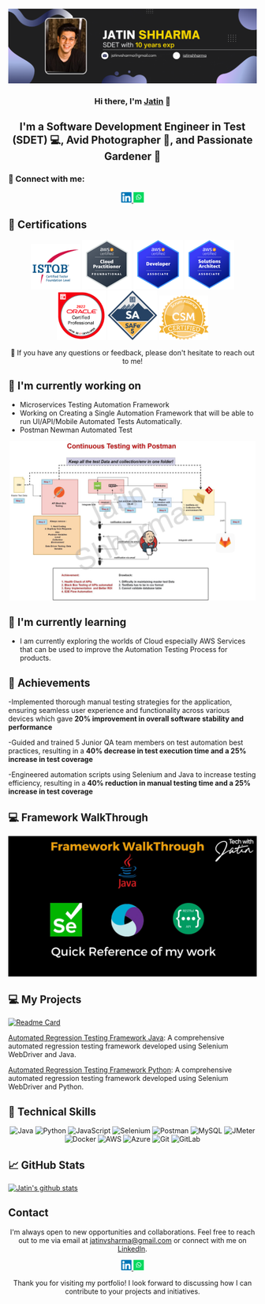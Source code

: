 <p align="center">
  <a href="https://www.linkedin.com/in/manoj-sudhagar" target="_blank" rel="noreferrer">
    <img src="https://raw.githubusercontent.com/ManojSudhagar/ManojSudhagar.github.io/main/images/banner.png" alt="My banner">
  </a>
</p>

<h3 align="center">Hi there, I'm <a href="https://www.linkedin.com/in/manoj-sudhagar" target="_blank" rel="noreferrer">Jatin</a> 👋</h3>

<h2 align="center">I'm a Software Development Engineer in Test (SDET) 💻, Avid Photographer 📸, and Passionate Gardener 🌱</h2>

### 🤝 Connect with me:

<p align="center">
  <a href="https://www.linkedin.com/in/manoj-sudhagar/">
    <img src="https://raw.githubusercontent.com/ManojSudhagar/ManojSudhagar.github.io/main/images/linkedin.svg" alt="Jatin Shharma | LinkedIn" width="21px"/>
  </a>
  
  <a href="https://wa.link/8nquvx">
    <img src="https://raw.githubusercontent.com/ManojSudhagar/ManojSudhagar.github.io/main/images/whatsapp.png" alt="Jatin | Whatsapp" width="21px"/>
  </a>
</p>
  
## 🥇 Certifications
<p align="center">
  <img src="https://raw.githubusercontent.com/ManojSudhagar/ManojSudhagar.github.io/main/images/ISTQB.png" alt="Jatin | ISTQB" width="100 px"/>
  <img src="https://raw.githubusercontent.com/ManojSudhagar/ManojSudhagar.github.io/main/images/aws-cp.png" alt="Jatin | AWS-CP" width="100 px"/>
  <img src="https://raw.githubusercontent.com/ManojSudhagar/ManojSudhagar.github.io/main/images/aws-dev.png" alt="Jatin | AWS-DEV" width="100 px"/>
  <img src="https://raw.githubusercontent.com/ManojSudhagar/ManojSudhagar.github.io/main/images/aws-sa.png" alt="Jatin | AWS-SA" width="100 px"/>
   <img src="https://raw.githubusercontent.com/ManojSudhagar/ManojSudhagar.github.io/main/images/ocpjp.png" alt="Jatin | AWS-SA" width="100 px"/>
    <img src="https://raw.githubusercontent.com/ManojSudhagar/ManojSudhagar.github.io/main/images/safe.png" alt="Jatin | AWS-SA" width="100 px"/>
     <img src="https://raw.githubusercontent.com/ManojSudhagar/ManojSudhagar.github.io/main/images/csm.webp" alt="Jatin | AWS-SA" width="100 px"/>
</p>

<p align="center">💬 If you have any questions or feedback, please don't hesitate to reach out to me!</p>

## 🔭 I'm currently working on

- Microservices Testing Automation Framework
- Working on Creating a Single Automation Framework that will be able to run UI/API/Mobile Automated Tests Automatically. 
- Postman Newman Automated Test 
<p align="center">    
<img src="https://raw.githubusercontent.com/ManojSudhagar/ManojSudhagar.github.io/main/images/postmanproject.jpg" alt="Jatin | Whatsapp" width="500px"/> </p>

## 🌱 I'm currently learning

- I am currently exploring the worlds of Cloud especially AWS Services that can be used to improve the Automation Testing Process for products. 


## 🥇 Achievements

-Implemented thorough manual testing strategies for the application, ensuring
seamless user experience and functionality across various devices which gave
<b>20% improvement in overall software stability and performance</b>

-Guided and trained 5 Junior QA team members on test automation best practices,
resulting in a  <b>40% decrease in test execution time and a 25% increase in test
coverage </b>

-Engineered automation scripts using Selenium and Java to increase testing
efficiency, resulting in a<b> 40% reduction in manual testing time and a 25% increase
in test coverage</b>


## 💻 Framework WalkThrough
[![Test Automation Framework Video](https://raw.githubusercontent.com/ManojSudhagar/ManojSudhagar.github.io/main/images/thumbnail.jpg)](https://youtu.be/BCaqX6XCKhw)

## 💻 My Projects 

[![Readme Card](https://github-readme-stats.vercel.app/api/pin/?username=ManojSudhagar&repo=AutomationFramework)](https://github.com/ManojSudhagar/AutomationFramework)

[Automated Regression Testing Framework Java](https://github.com/ManojSudhagar/): A comprehensive automated regression testing framework developed using Selenium WebDriver and Java.

[Automated Regression Testing Framework Python](https://github.com/ManojSudhagar/): A comprehensive automated regression testing framework developed using Selenium WebDriver and Python.


## 💼 Technical Skills

<p align="center">
  <img src="https://img.shields.io/badge/Java-007396?style=for-the-badge&logo=java&logoColor=white" alt="Java">
  <img src="https://img.shields.io/badge/Python-3776AB?style=for-the-badge&logo=python&logoColor=white" alt="Python">
  <img src="https://img.shields.io/badge/JavaScript-F7DF1E?style=for-the-badge&logo=javascript&logoColor=black" alt="JavaScript">
  <img src="https://img.shields.io/badge/Selenium-43B02A?style=for-the-badge&logo=selenium&logoColor=white" alt="Selenium">
  <img src="https://img.shields.io/badge/Postman-FF6C37?style=for-the-badge&logo=postman&logoColor=white" alt="Postman">
  <img src="https://img.shields.io/badge/MySQL-4479A1?style=for-the-badge&logo=mysql&logoColor=white" alt="MySQL">
  <img src="https://img.shields.io/badge/JMeter-D22128?style=for-the-badge&logo=apache%20jmeter&logoColor=white" alt="JMeter">
  <img src="https://img.shields.io/badge/Docker-2496ED?style=for-the-badge&logo=docker&logoColor=white" alt="Docker">
  <img src="https://img.shields.io/badge/AWS-232F3E?style=for-the-badge&logo=amazon-aws&logoColor=white" alt="AWS">
  <img src="https://img.shields.io/badge/Azure-0089D6?style=for-the-badge&logo=microsoft-azure&logoColor=white" alt="Azure">
  <img src="https://img.shields.io/badge/Git-F05032?style=for-the-badge&logo=git&logoColor=white" alt="Git">
  <img src="https://img.shields.io/badge/GitLab-FCA121?style=for-the-badge&logo=gitlab&logoColor=white" alt="GitLab">
</p>

## 📈 GitHub Stats 

[![Jatin's github stats](https://github-readme-stats.vercel.app/api?username=ManojSudhagar)](https://github.com/ManojSudhagar)


## Contact

<p align="center">I'm always open to new opportunities and collaborations. Feel free to reach out to me via email at <a href="mailto:manoj.sudhagar44@gmail.com">jatinvsharma@gmail.com</a> or connect with me on <a href="https://www.linkedin.com/in/yourprofile">LinkedIn</a>.</p>

<p align="center">
  <a href="https://www.linkedin.com/in/manoj-sudhagar/">
    <img src="https://raw.githubusercontent.com/ManojSudhagar/ManojSudhagar.github.io/main/images/linkedin.svg" alt="Jatin Shharma | LinkedIn" width="21px"/>
  </a>
  <a href="https://wa.link/8nquvx">
    <img src="https://raw.githubusercontent.com/ManojSudhagar/ManojSudhagar.github.io/main/images/whatsapp.png" alt="Jatin | Whatsapp" width="21px"/>
  </a>
</p>
  

<p align="center">Thank you for visiting my portfolio! I look forward to discussing how I can contribute to your projects and initiatives.</p>

